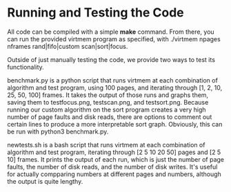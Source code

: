 # Running and Testing the Code

All code can be compiled with a simple **make** command. From there, you can run the provided virtmem program as specified, with ./virtmem npages nframes rand|fifo|custom scan|sort|focus.

Outside of just manually testing the code, we provide two ways to test its functionality. 

benchmark.py is a python script that runs virtmem at each combination of algorithm and test program, using 100 pages, and iterating through [1, 2, 10, 25, 50, 100] frames. It takes the output of those runs and graphs them, saving them to testfocus.png, testscan.png, and testsort.png. Because running our custom algorithm on the sort program creates a very high number of page faults and disk reads, there are options to comment out certain lines to produce a more interpretable sort graph. Obviously, this can be run with python3 benchmark.py.

newtests.sh is a bash script that runs virtmem at each combination of algorithm and test program, iterating through [2 5 10 20 50] pages and [2 5 10] frames. It prints the output of each run, which is just the number of page faults, the number of disk reads, and the number of disk writes. It's useful for actually compparing numbers at different pages and numbers, although the output is quite lengthy. 
